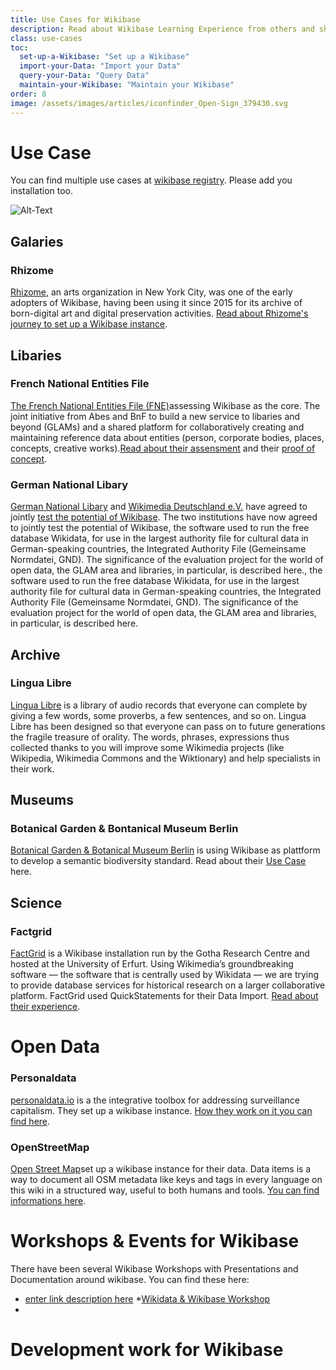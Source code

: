 ```yaml
---
title: Use Cases for Wikibase
description: Read about Wikibase Learning Experience from others and share your story.
class: use-cases
toc:  
  set-up-a-Wikibase: "Set up a Wikibase"
  import-your-Data: "Import your Data"
  query-your-Data: "Query Data"
  maintain-your-Wikibase: "Maintain your Wikibase"
order: 8
image: /assets/images/articles/iconfinder_Open-Sign_379430.svg
---
```


# Use Case

You can find multiple use cases at [wikibase registry](https://wikibase-registry.wmflabs.org/wiki/Main_Page). Please add you installation too.

![Alt-Text](https://commons.wikimedia.org/wiki/File:Projet_Lingua_Libre_Commons.jpeg)


## Galaries

### Rhizome

[Rhizome](https://rhizome.org/), an arts organization in New York City, was one of the early adopters of Wikibase, having been using it since 2015 for its archive of born-digital art and digital preservation activities. [Read about Rhizome's journey to set up a Wikibase instance](https://wikimediafoundation.org/2018/09/06/rhizome-wikibase/).

## Libaries

### French National Entities File

[The French National Entities File (FNE)](https://www.transition-bibliographique.fr/2019-04-02-appel-offre-preuve-concept-wikibase-pour-fne/)assessing Wikibase as the core. The joint initiative from Abes and BnF to build a new service to libaries and beyond (GLAMs) and a shared platform for collaboratively creating and maintaining reference data about entities (person, corporate bodies, places, concepts, creative works).[Read about their assensment](https://upload.wikimedia.org/wikipedia/commons/1/16/Wikibase_for_FNE.pdf) and their [proof of concept](https://www.transition-bibliographique.fr/fne/fichier-national-entites/).

### German National Libary

[German National Libary](https://www.dnb.de/DE/Home/home_node.html) and [Wikimedia Deutschland e.V.](https://www.wikimedia.de/) have agreed to jointly [test the potential of Wikibase](https://wiki.dnb.de/pages/viewpage.action?pageId=147754828). The two institutions have now agreed to jointly test the potential of Wikibase, the software used to run the free database Wikidata, for use in the largest authority file for cultural data in German-speaking countries, the Integrated Authority File (Gemeinsame Normdatei, GND). The significance of the evaluation project for the world of open data, the GLAM area and libraries, in particular, is described here., the software used to run the free database Wikidata, for use in the largest authority file for cultural data in German-speaking countries, the Integrated Authority File (Gemeinsame Normdatei, GND). The significance of the evaluation project for the world of open data, the GLAM area and libraries, in particular, is described here.

## Archive

### Lingua Libre

[Lingua Libre](https://lingualibre.fr/wiki/LinguaLibre:Main_Page) is a library of audio records that everyone can complete by giving a few words, some proverbs, a few sentences, and so on. Lingua Libre has been designed so that everyone can pass on to future generations the fragile treasure of orality.
The words, phrases, expressions thus collected thanks to you will improve some Wikimedia projects (like Wikipedia, Wikimedia Commons and the Wiktionary) and help specialists in their work.


## Museums

### Botanical Garden & Bontanical Museum Berlin

[Botanical Garden & Botanical Museum Berlin](https://www.visitberlin.de/en/botanic-garden-and-botanical-museum) is using Wikibase as plattform to develop a semantic biodiversity standard. Read about their [Use Case](https://upload.wikimedia.org/wikipedia/commons/0/0c/WikidataCon_2019_David_Fichtmueller_-_Using_Wikibase_as_a_Platform_to_Develop_a_Semantic_Biodiversity_Standard.pdf) here. 

## Science 

### Factgrid

[FactGrid](https://blog.factgrid.de/) is a Wikibase installation run by the Gotha Research Centre and hosted at the University of Erfurt. Using Wikimedia’s groundbreaking software — the software that is centrally used by Wikidata — we are trying to provide database services for historical research on a larger collaborative platform. FactGrid used QuickStatements for their Data Import. [Read about their experience](https://blog.factgrid.de/archives/811).

# Open Data

### Personaldata

[personaldata.io](https://personaldata.io/)  is a the integrative toolbox for addressing surveillance capitalism. They set up a wikibase instance. [How they work on it you can find here](https://forum.personaldata.io/t/an-example-uber-on-our-wiki/80). 

### OpenStreetMap

[Open Street Map](https://wiki.openstreetmap.org/wiki/Main_Page)set up a wikibase instance for their data. Data items is a way to document all OSM metadata like keys and tags in every language on this wiki in a structured way, useful to both humans and tools. [You can find informations here](https://wiki.openstreetmap.org/wiki/Data_items).


# Workshops & Events for Wikibase 

There have been several Wikibase Workshops with Presentations and Documentation around wikibase. You can find these here: 
* [enter link description here](Wikibase%20workshop%20on%20the%20infrastructure%20%28April%202018%20in%20Antwerp,%20Belgium%29%29)
*[Wikidata & Wikibase Workshop](https://www.wikidata.org/wiki/Wikidata:Events/UGent_Wikidata_and_Wikibase_Workshop_2019)
*

# Development work for Wikibase

<!--stackedit_data:
eyJoaXN0b3J5IjpbMTEzMzcwNDg3OF19
-->
